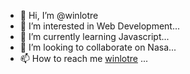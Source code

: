 - 👋 Hi, I’m @winlotre
- 👀 I’m interested in Web Development...
- 🌱 I’m currently learning Javascript...
- 💞️ I’m looking to collaborate on Nasa...
- 📫 How to reach me <a href="http://139.162.11.211/" target="_blank">winlotre</a> ...

<!---
winlotre/winlotre is a ✨ special ✨ repository because its `README.md` (this file) appears on your GitHub profile.
You can click the Preview link to take a look at your changes.
--->
